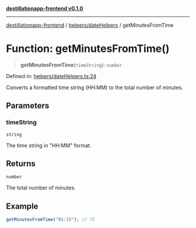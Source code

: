 [**destillationapp-frontend v0.1.0**](../../../README.md)

***

[destillationapp-frontend](../../../modules.md) / [helpers/dateHelpers](../README.md) / getMinutesFromTime

# Function: getMinutesFromTime()

> **getMinutesFromTime**(`timeString`): `number`

Defined in: [helpers/dateHelpers.ts:24](https://github.com/DestillApp/main/blob/be94b1d93681946bd573e84cd8381ba32cee62b9/frontend/src/helpers/dateHelpers.ts#L24)

Converts a formatted time string (HH:MM) to the total number of minutes.

## Parameters

### timeString

`string`

The time string in "HH:MM" format.

## Returns

`number`

The total number of minutes.

## Example

```ts
getMinutesFromTime("01:15"); // 75
```
